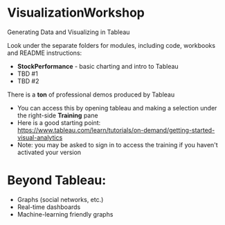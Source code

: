 # VisualizationWorkshop
Generating Data and Visualizing in Tableau

Look under the separate folders for modules, including code, workbooks and README instructions:<br>
* <b>StockPerformance</b> - basic charting and intro to Tableau<br>
* TBD #1<br>
* TBD #2<br>
 
There is a <b>ton</b> of professional demos produced by Tableau<br>
* You can access this by opening tableau and making a selection under the right-side <b>Training</b> pane<br>
* Here is a good starting point: https://www.tableau.com/learn/tutorials/on-demand/getting-started-visual-analytics <br>
* Note: you may be asked to sign in to access the training if you haven't activated your version<br>


# Beyond Tableau:<br>
* Graphs (social networks, etc.)<br>
* Real-time dashboards<br>
* Machine-learning friendly graphs<br>
